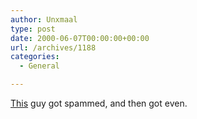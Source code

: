 ```yaml
---
author: Unxmaal
type: post
date: 2000-06-07T00:00:00+00:00
url: /archives/1188
categories:
  - General

---
```

[This][1] guy got spammed, and then got even.

 [1]: http://belps.freewebsites.com/index2.htm